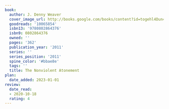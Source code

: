 ```yaml
---
book:
  author: J. Denny Weaver
  cover_image_url: http://books.google.com/books/content?id=togehl4Dun4C&printsec=frontcover&img=1&zoom=1&edge=curl&source=gbs_api
  goodreads: '10065854'
  isbn13: '9780802864376'
  isbn9: 0802864376
  owned: ''
  pages: '362'
  publication_year: '2011'
  series: ''
  series_position: '2011'
  spine_color: '#bbae8e'
  tags: ''
  title: The Nonviolent Atonement
plan:
  date_added: 2023-01-01
review:
  date_read:
  - 2020-10-18
  rating: 4
---
```

